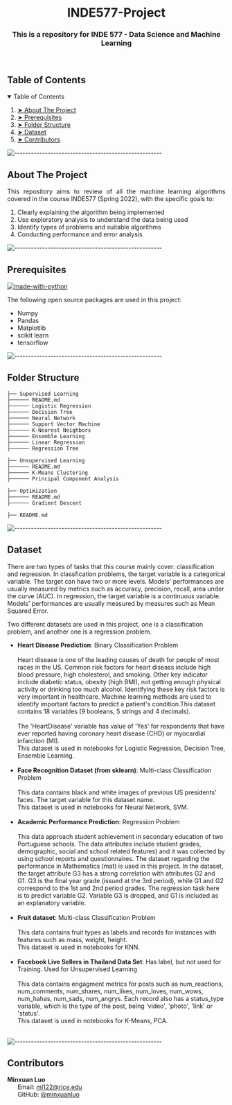 <h1 align="center"> INDE577-Project </h1>
<h3 align="center"> This is a repository for INDE 577 - Data Science and Machine Learning </h3>  

</br>


<!-- TABLE OF CONTENTS -->
<h2 id="table-of-contents"> Table of Contents</h2>

<details open="open">
  <summary>Table of Contents</summary>
  <ol>
    <li><a href="#about-the-project"> ➤ About The Project</a></li>
    <li><a href="#prerequisites"> ➤ Prerequisites</a></li>
    <li><a href="#folder-structure"> ➤ Folder Structure</a></li>
    <li><a href="#dataset"> ➤ Dataset</a></li>
   <!--<li><a href="#experiments">Experiments</a></li>-->
    <li><a href="#contributors"> ➤ Contributors</a></li>
  </ol>
</details>

![-----------------------------------------------------](https://raw.githubusercontent.com/andreasbm/readme/master/assets/lines/rainbow.png)

<!-- ABOUT THE PROJECT -->
<h2 id="about-the-project"> About The Project</h2>

<p align="justify"> 
  This repository aims to review of all the machine learning algorithms covered in the course INDE577 (Spring 2022), with the specific goals to:
  <ol> 
  <li> Clearly explaining the algorithm being implemented
  <li> Use exploratory analysis to understand the data being used
  <li> Identify types of problems and suitable algorithms
  <li> Conducting performance and error analysis
</ol>
</p>

![-----------------------------------------------------](https://raw.githubusercontent.com/andreasbm/readme/master/assets/lines/rainbow.png)

<!-- PREREQUISITES -->
<h2 id="prerequisites"> Prerequisites</h2>

[![made-with-python](https://img.shields.io/badge/Made%20with-Python-1f425f.svg)](https://www.python.org/) <br>

<!--This project is written in Python programming language. <br>-->
The following open source packages are used in this project:
* Numpy
* Pandas
* Matplotlib
* scikit learn
* tensorflow

![-----------------------------------------------------](https://raw.githubusercontent.com/andreasbm/readme/master/assets/lines/rainbow.png)

<h2 id="folder-structure"> Folder Structure</h2>

    ├── Supervised Learning
    ├────── README.md
    ├────── Logistic Regression
    ├────── Decision Tree
    ├────── Neural Network
    ├────── Support Vector Machine
    ├────── K-Nearest Neighbors
    ├────── Ensemble Learning
    ├────── Linear Regression
    ├────── Regression Tree

    ├── Unsupervised Learning
    ├────── README.md
    ├────── K-Means Clustering
    ├────── Principal Component Analysis
    
    ├── Optimization
    ├────── README.md
    ├────── Gradient Descent 
 
    ├── README.md
    
  

![-----------------------------------------------------](https://raw.githubusercontent.com/andreasbm/readme/master/assets/lines/rainbow.png)


<!-- DATASET -->
<h2 id="dataset"> Dataset</h2>

<p align="center">
</p>

<p> 
  There are two types of tasks that this course mainly cover: classification and regression. In classfication problems, the target variable is a categorical variable. The target can have two or more levels. Models' performances are usually measured by metrics such as accuracy, precision, recall, area under the curve (AUC). In regression, the target variable is a continuous variable. Models' performances are usually measured by measures such as Mean Squared Error. 
  
  Two different datasets are used in this project, one is a classification problem, and another one is a regression problem.
  <ul>
    <li><b>Heart Disease Prediction</b>: Binary Classification Problem</li> 
    <br />
Heart disease is one of the leading causes of death for people of most races in the US. Common risk factors for heart diseass include high blood pressure, high cholesterol, and smoking. Other key indicator include diabetic status, obesity (high BMI), not getting enough physical activity or drinking too much alcohol. Identifying these key risk factors is very important in healthcare. Machine learning methods are used to identify important factors to predict a patient's condition.This dataset contains 18 variables (9 booleans, 5 strings and 4 decimals). <br />
    <br />
The 'HeartDisease' variable has value of 'Yes' for respondents that have ever reported having coronary heart disease (CHD) or myocardial infarction (MI). 
    <br />
This dataset is used in notebooks for Logistic Regression, Decision Tree, Ensemble Learning.
    <br />
    <br />
    <li><b>Face Recognition Dataset (from sklearn)</b>: Multi-class Classification Problem </li> 
    <br />
This data contains black and white images of previous US presidents' faces. The target variable for this dataset name. 
    <br />
This dataset is used in notebooks for Neural Network, SVM.
    <br />
    <br />
    <li><b>Academic Performance Prediction</b>: Regression Problem</li> 
    <br />
This data approach student achievement in secondary education of two Portuguese schools. The data attributes include student grades, demographic, social and school related features) and it was collected by using school reports and questionnaires. The dataset regarding the performance in Mathematics (mat) is used in this project. In the dataset, the target attribute G3 has a strong correlation with attributes G2 and G1. G3 is the final year grade (issued at the 3rd period), while G1 and G2 correspond to the 1st and 2nd period grades. The regression task here is to predict variable G2. Variable G3 is dropped, and G1 is included as an explanatory variable.
    <br />
    <br />
    <li><b>Fruit dataset</b>:  Multi-class Classification Problem</li> 
    <br />
This data contains fruit types as labels and records for instances with features such as mass, weight, height.
    <br />
This dataset is used in notebooks for KNN.
    <br />
    <br />
    <li><b>Facebook Live Sellers in Thailand Data Set</b>: Has label, but not used for Training. Used for Unsupervised Learning</li> 
    <br />
This data contains engagment metrics for posts such as num_reactions, num_comments, num_shares, num_likes, num_loves, num_wows, num_hahas, num_sads, num_angrys. Each record also has a status_type variable, which is the type of the post, being 'video', 'photo', 'link' or 'status'.
    <br />
This dataset is used in notebooks for K-Means, PCA.
    <br />
    <br />
    
  </ul>
</p>

![-----------------------------------------------------](https://raw.githubusercontent.com/andreasbm/readme/master/assets/lines/rainbow.png)

<!-- CONTRIBUTOR -->
<h2 id="contributors"> Contributors</h2>

<p>

  <b>Minxuan Luo</b> <br>
  &nbsp;&nbsp;&nbsp;&nbsp;&nbsp; Email: ml122@rice.edu<a></a> <br>
  &nbsp;&nbsp;&nbsp;&nbsp;&nbsp; GitHub: <a href="https://github.com/minxuanluo">@minxuanluo</a> <br>
